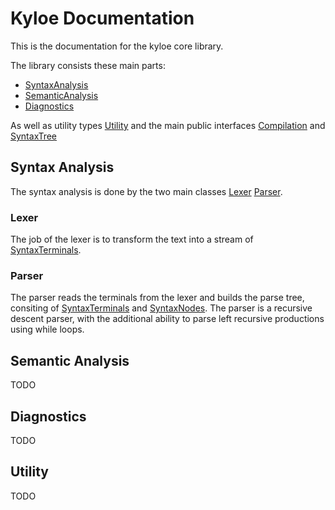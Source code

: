 # Kyloe Documentation

This is the documentation for the kyloe core library.

The library consists these main parts:
- [SyntaxAnalysis](#syntax-analysis)
- [SemanticAnalysis](#semantic-analysis)
- [Diagnostics](#diagnostics)

As well as utility types [Utility](#utility) and the main public interfaces [Compilation](../kyloe/src/Compilation.cs) and [SyntaxTree](../kyloe/src/SyntaxTree.cs)


## Syntax Analysis

The syntax analysis is done by the two main classes [Lexer](../kyloe/src/SyntaxAnalysis/Generated/Lexer.cs) [Parser](../kyloe/src/SyntaxAnalysis/Generated/Parser.cs).

### Lexer
The job of the lexer is to transform the text  into a stream of [SyntaxTerminals](../kyloe/src/SyntaxAnalysis/Generated/SyntaxTerminal.cs).

### Parser
The parser reads the terminals from the lexer and builds the parse tree, consiting of [SyntaxTerminals](../kyloe/src/SyntaxAnalysis/Generated/SyntaxTerminal.cs) and [SyntaxNodes](../kyloe/src/SyntaxAnalysis/Generated/SyntaxNode.cs). The parser is a recursive descent parser, with the additional ability to parse left recursive productions using while loops.

## Semantic Analysis
TODO
## Diagnostics
TODO
## Utility
TODO
